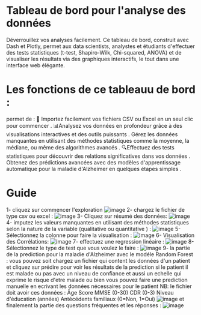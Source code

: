 # Tableau de bord pour l'analyse des données 
Déverrouillez vos analyses facilement. 
Ce tableau de bord, construit avec Dash et Plotly, permet aux data scientists, analystes et étudiants d'effectuer des tests statistiques (t-test, Shapiro-Wilk, Chi-squared, ANOVA) et de visualiser les résultats via des graphiques interactifs, le tout dans une interface web élégante.
# Les fonctions de ce tableauu de bord :
permet de :
📂 Importez facilement vos fichiers CSV ou Excel en un seul clic pour commencer .
📊Analysez vos données en profondeur grâce à des visualisations interactives et des outils puissants .
Gérez les données manquantes en utilisant des méthodes statistiques comme la moyenne, la médiane, ou même des algorithmes avancés .
🔍Effectuez des tests statistiques pour découvrir des relations significatives dans vos données .
Obtenez des prédictions avancées avec des modèles d'apprentissage automatique pour la maladie d'Alzheimer  en quelques étapes simples .
# Guide 
1- cliquez sur commencer l'exploration 
![image](https://github.com/user-attachments/assets/a9985535-f930-471d-9b4a-b1ef306315e8)
2- chargez le fichier de type csv ou excel :
![image](https://github.com/user-attachments/assets/733d4b3e-81ca-4cfa-89ab-e9364a857c4d)
3- Cliquez sur résumé des données:
![image](https://github.com/user-attachments/assets/5fef354c-cc5a-4563-8e2c-fa749e53b9f3)
4- imputez les valeurs manquantes  en utilisant des méthodes statistiques selon la nature de la variable (qualitative ou quantitative ) :
![image](https://github.com/user-attachments/assets/90108de0-0247-4635-8d84-d10a73e7b869)
5- Sélectionnez la colonne pour faire  la visualisation :
![image](https://github.com/user-attachments/assets/10aee763-76d4-44f5-bfd8-463d4650ebd4)
6- Visualisation des Corrélations:
![image](https://github.com/user-attachments/assets/197c4e52-cb54-403b-aecc-068f648f7a50)
7- effectuez une regression linéaire :
![image](https://github.com/user-attachments/assets/a9adb1e4-51be-4472-aae3-8011ca142f52)
8- Sélectionnez le type de test que vous voulez le faire :
![image](https://github.com/user-attachments/assets/8bea6129-f797-4e2e-a571-c3f6b3807988)
9- la partie de la prediction pour la maladie  d'Alzheimer avec le modéle Random Forest :
vous pouvez soit chargez un fichier qui content les données d'un patient et cliquez sur prédire pour voir les résultats de la prediction si le patient il est malade ou pas avec un niveau de confiance et aussi un echelle qui exprime le risque d'etre malade 
ou bien vous pouvez faire une prediction manuelle en ecrivant les données nécessaires pour le patient 
NB: le fichier doit avoir ces données :
Âge
Score MMSE (0-30)
CDR (0-3)
Niveau d'éducation (années)
Antécédents familiaux (0=Non, 1=Oui)
![image](https://github.com/user-attachments/assets/6829f167-0f00-4b8a-8dc9-e35e6e4d60b9)
et finalement la partie des questions fréquentes et les réponses :
![image](https://github.com/user-attachments/assets/9e5040c4-85db-4493-8aa5-d3220ef99b70)





